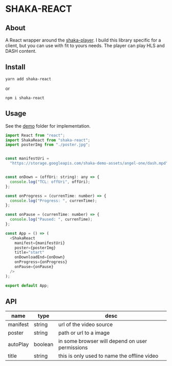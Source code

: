 # SHAKA-REACT

## About

A React wrapper around the [shaka-player](https://shaka-player-demo.appspot.com/docs/api/index.html). I build this library specific for a client, but you can use with fit to yours needs. The player can play HLS and DASH content.

## Install

```yarn add shaka-react```

or

```npm i shaka-react```


## Usage

See the [demo](https://github.com/kauly/shaka-react/tree/master/demo) folder for implementation.

```javascript
import React from "react";
import ShakaReact from "shaka-react";
import posterImg from "./poster.jpg";


const manifestUri =
  "https://storage.googleapis.com/shaka-demo-assets/angel-one/dash.mpd";


const onDown = (offUri: string): any => {
  console.log("TCL: offUri", offUri);
};

const onProgress = (currenTime: number) => {
  console.log("Progress: ", currenTime);
};

const onPause = (currenTime: number) => {
  console.log("Paused: ", currenTime);
};

const App = () => (
  <ShakaReact
    manifest={manifestUri}
    poster={posterImg}
    title="start"
    onDownloadEnd={onDown}
    onProgress={onProgress}
    onPause={onPause}
  />
);

export default App;

```
## API

| name     | type    | desc                                            |
| -------- | ------- | ----------------------------------------------- |
| manifest | string  | url of the video source                         |
| poster   | string  | path or url to a image                          |
| autoPlay | boolean | in some browser will depend on user permissions |
| title    | string  | this is only used to name the offline video     |

